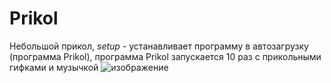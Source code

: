 # Prikol
Небольшой прикол, *setup* - устанавливает программу в автозагрузку (программа Prikol), программа Prikol запускается 10 раз с прикольными гифками и музычкой
![изображение](https://github.com/Aleksei01111/Prikol/assets/108332451/71b93fe1-68fd-4d19-b39b-ab64ed659bd7)
